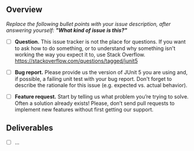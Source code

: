 ## Overview

_Replace the following bullet points with your issue description,
after answering yourself: **"What kind of issue is this?"**_

- [ ] **Question.** This issue tracker is not the place for questions.
If you want to ask how to do something, or to understand why
something isn't working the way you expect it to, use Stack Overflow.
https://stackoverflow.com/questions/tagged/junit5

- [ ] **Bug report.** Please provide us the version of JUnit 5 you are
using and, if possible, a failing unit test with your bug report. Don't
forget to describe the rationale for this issue (e.g. expected vs.
actual behavior).

- [ ] **Feature request.** Start by telling us what problem you’re trying
to solve. Often a solution already exists! Please, don’t send pull requests
to implement new features without first getting our support.

## Deliverables

- [ ] ...
